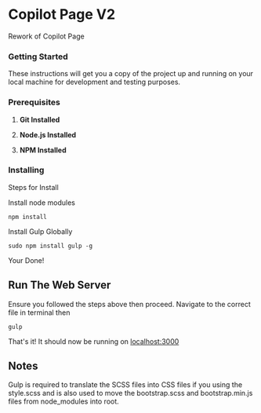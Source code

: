# Copilot Page V2


Rework of Copilot Page


### Getting Started


These instructions will get you a copy of the project up and running on your local machine for development and testing purposes.



### Prerequisites


1. **Git Installed**

2. **Node.js Installed**

3. **NPM Installed**


### Installing

Steps for Install

Install node modules

```
npm install
```

Install Gulp Globally

```
sudo npm install gulp -g
```

Your Done!


## Run The Web Server


Ensure you followed the steps above then proceed. Navigate to the correct file in terminal then

```
gulp
```

That's it! It should now be running on [localhost:3000](localhost:3000)


## Notes

Gulp is required to translate the SCSS files into CSS files if you using the style.scss and is also used to move the bootstrap.scss and bootstrap.min.js files from node_modules into root.
